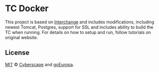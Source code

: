 # TC Docker

This project is based on [Interchange](https://github.com/cscape/interchange) and includes modifications, including newest Tomcat, Postgres, support for SSL and includes ability to build the TC when running. For details on how to setup and run, follow tutorials on original website.

## License

[MIT](LICENSE) © [Cyberscape](https://cyberscape.co/) and [goEuropa](https://www.goeuropa.eu).
